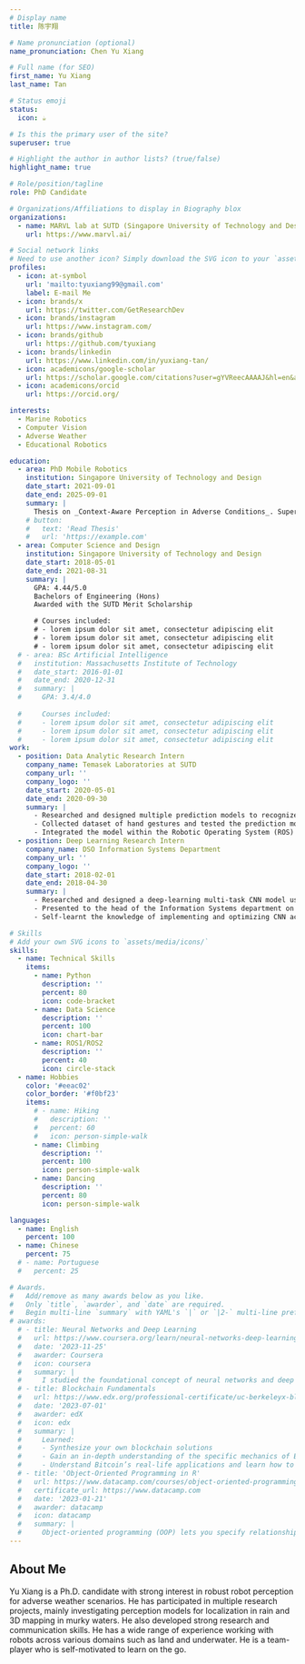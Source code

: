 ```yaml
---
# Display name
title: 陈宇翔

# Name pronunciation (optional)
name_pronunciation: Chen Yu Xiang

# Full name (for SEO)
first_name: Yu Xiang
last_name: Tan

# Status emoji
status:
  icon: ☕️

# Is this the primary user of the site?
superuser: true

# Highlight the author in author lists? (true/false)
highlight_name: true

# Role/position/tagline
role: PhD Candidate

# Organizations/Affiliations to display in Biography blox
organizations:
  - name: MARVL lab at SUTD (Singapore University of Technology and Design)
    url: https://www.marvl.ai/

# Social network links
# Need to use another icon? Simply download the SVG icon to your `assets/media/icons/` folder.
profiles:
  - icon: at-symbol
    url: 'mailto:tyuxiang99@gmail.com'
    label: E-mail Me
  - icon: brands/x
    url: https://twitter.com/GetResearchDev
  - icon: brands/instagram
    url: https://www.instagram.com/
  - icon: brands/github
    url: https://github.com/tyuxiang
  - icon: brands/linkedin
    url: https://www.linkedin.com/in/yuxiang-tan/
  - icon: academicons/google-scholar
    url: https://scholar.google.com/citations?user=gYVReecAAAAJ&hl=en&authuser=1
  - icon: academicons/orcid
    url: https://orcid.org/

interests:
  - Marine Robotics
  - Computer Vision
  - Adverse Weather
  - Educational Robotics

education:
  - area: PhD Mobile Robotics
    institution: Singapore University of Technology and Design
    date_start: 2021-09-01
    date_end: 2025-09-01
    summary: |
      Thesis on _Context-Aware Perception in Adverse Conditions_. Supervised by [Prof Malika Meghjani](https://www.malikameghjani.com/). Presented papers at 4 IEEE conferences with the contributions being published in 6 IEEE proceedings. Awarded with the President's Graduate Fellowship
    # button:
    #   text: 'Read Thesis'
    #   url: 'https://example.com'
  - area: Computer Science and Design
    institution: Singapore University of Technology and Design
    date_start: 2018-05-01
    date_end: 2021-08-31
    summary: |
      GPA: 4.44/5.0
      Bachelors of Engineering (Hons)
      Awarded with the SUTD Merit Scholarship

      # Courses included:
      # - lorem ipsum dolor sit amet, consectetur adipiscing elit
      # - lorem ipsum dolor sit amet, consectetur adipiscing elit
      # - lorem ipsum dolor sit amet, consectetur adipiscing elit
  # - area: BSc Artificial Intelligence
  #   institution: Massachusetts Institute of Technology
  #   date_start: 2016-01-01
  #   date_end: 2020-12-31
  #   summary: |
  #     GPA: 3.4/4.0
      
  #     Courses included:
  #     - lorem ipsum dolor sit amet, consectetur adipiscing elit
  #     - lorem ipsum dolor sit amet, consectetur adipiscing elit
  #     - lorem ipsum dolor sit amet, consectetur adipiscing elit
work:
  - position: Data Analytic Research Intern
    company_name: Temasek Laboratories at SUTD
    company_url: ''
    company_logo: ''
    date_start: 2020-05-01
    date_end: 2020-09-30
    summary: |
      - Researched and designed multiple prediction models to recognize hand gestures using data from Inertial Measurement Unit
      - Collected dataset of hand gestures and tested the prediction models on the dataset using pandas and scikit-learn packages
      - Integrated the model within the Robotic Operating System (ROS) framework to be used in robots
  - position: Deep Learning Research Intern
    company_name: DSO Information Systems Department
    company_url: ''
    company_logo: ''
    date_start: 2018-02-01
    date_end: 2018-04-30
    summary: |
      - Researched and designed a deep-learning multi-task CNN model using Pytorch for attribute prediction to assist in person re-identification across non-overlapping cameras
      - Presented to the head of the Information Systems department on the findings and applicability of such model in their overall project
      - Self-learnt the knowledge of implementing and optimizing CNN across multiple deep-learning frameworks within 2 months of the internship

# Skills
# Add your own SVG icons to `assets/media/icons/`
skills:
  - name: Technical Skills
    items:
      - name: Python
        description: ''
        percent: 80
        icon: code-bracket
      - name: Data Science
        description: ''
        percent: 100
        icon: chart-bar
      - name: ROS1/ROS2
        description: ''
        percent: 40
        icon: circle-stack
  - name: Hobbies
    color: '#eeac02'
    color_border: '#f0bf23'
    items:
      # - name: Hiking
      #   description: ''
      #   percent: 60
      #   icon: person-simple-walk
      - name: Climbing
        description: ''
        percent: 100
        icon: person-simple-walk
      - name: Dancing
        description: ''
        percent: 80
        icon: person-simple-walk

languages:
  - name: English
    percent: 100
  - name: Chinese
    percent: 75
  # - name: Portuguese
  #   percent: 25

# Awards.
#   Add/remove as many awards below as you like.
#   Only `title`, `awarder`, and `date` are required.
#   Begin multi-line `summary` with YAML's `|` or `|2-` multi-line prefix and indent 2 spaces below.
# awards:
  # - title: Neural Networks and Deep Learning
  #   url: https://www.coursera.org/learn/neural-networks-deep-learning
  #   date: '2023-11-25'
  #   awarder: Coursera
  #   icon: coursera
  #   summary: |
  #     I studied the foundational concept of neural networks and deep learning. By the end, I was familiar with the significant technological trends driving the rise of deep learning; build, train, and apply fully connected deep neural networks; implement efficient (vectorized) neural networks; identify key parameters in a neural network’s architecture; and apply deep learning to your own applications.
  # - title: Blockchain Fundamentals
  #   url: https://www.edx.org/professional-certificate/uc-berkeleyx-blockchain-fundamentals
  #   date: '2023-07-01'
  #   awarder: edX
  #   icon: edx
  #   summary: |
  #     Learned:
  #     - Synthesize your own blockchain solutions
  #     - Gain an in-depth understanding of the specific mechanics of Bitcoin
  #     - Understand Bitcoin’s real-life applications and learn how to attack and destroy Bitcoin, Ethereum, smart contracts and Dapps, and alternatives to Bitcoin’s Proof-of-Work consensus algorithm
  # - title: 'Object-Oriented Programming in R'
  #   url: https://www.datacamp.com/courses/object-oriented-programming-with-s3-and-r6-in-r
  #   certificate_url: https://www.datacamp.com
  #   date: '2023-01-21'
  #   awarder: datacamp
  #   icon: datacamp
  #   summary: |
  #     Object-oriented programming (OOP) lets you specify relationships between functions and the objects that they can act on, helping you manage complexity in your code. This is an intermediate level course, providing an introduction to OOP, using the S3 and R6 systems. S3 is a great day-to-day R programming tool that simplifies some of the functions that you write. R6 is especially useful for industry-specific analyses, working with web APIs, and building GUIs.
---
```


## About Me

Yu Xiang is a Ph.D. candidate with strong interest in robust robot perception for adverse weather scenarios. He has participated in multiple research projects, mainly investigating perception models for localization in rain and 3D mapping in murky waters. He also developed strong research and communication skills. He has a wide range of experience working with robots across various domains such as land and underwater. He is a team-player who is self-motivated to learn on the go.
